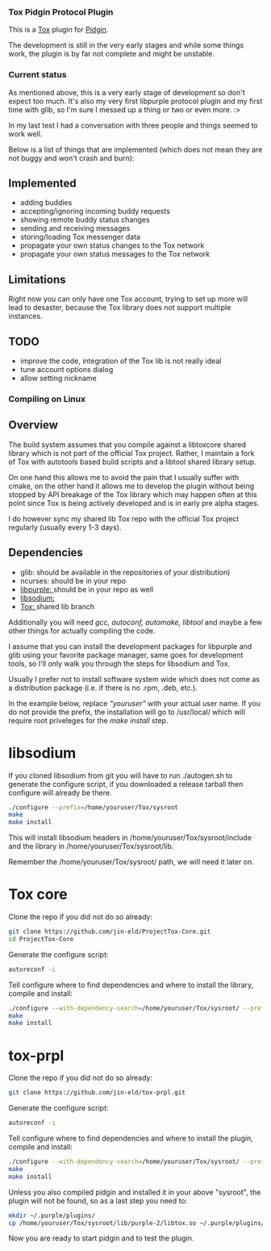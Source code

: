 ###  Tox Pidgin Protocol Plugin

This is a [Tox](http://tox.im) plugin for [Pidgin](http://pidgin.im).

The development is still in the very early stages and while some things work,
the plugin is by far not complete and might be unstable.

### Current status

As mentioned above, this is a very early stage of development so don't expect
too much. It's also my very first libpurple protocol plugin and my first time
with glib, so I'm sure I messed up a thing or two or even more. :>

In my last test I had a conversation with three people and things seemed to
work well.


Below is a list of things that are implemented (which does not mean they are not
buggy and won't crash and burn):

## Implemented

* adding buddies
* accepting/ignoring incoming buddy requests
* showing remote buddy status changes
* sending and receiving messages
* storing/loading Tox messenger data
* propagate your own status changes to the Tox network
* propagate your own status messages to the Tox network 

## Limitations

Right now you can only have one Tox account, trying to set up more will lead to
desaster, because the Tox library does not support multiple instances.

## TODO
* improve the code, integration of the Tox lib is not really ideal
* tune account options dialog
* allow setting nickname

### Compiling on Linux

## Overview

The build system assumes that you compile against a libtoxcore shared library
which is not part of the official Tox project. Rather, I maintain a fork of
Tox with autotools based build scripts and a libtool shared library setup.

On one hand this allows me to avoid the pain that I usually suffer with cmake,
on the other hand it allows me to develop the plugin without being stopped by
API breakage of the Tox library which may happen often at this point since
Tox is being actively developed and is in early pre alpha stages.

I do however sync my shared lib Tox repo with the official Tox project
regularly (usually every 1-3 days).

## Dependencies

* glib: should be available in the repositories of your distribution)
* ncurses: should be in your repo
* [libpurple: ](https://developer.pidgin.im/) should be in your repo as well
* [libsodium: ](http://download.libsodium.org/libsodium/releases/)
* [Tox: ](https://github.com/jin-eld/ProjectTox-Core) shared lib branch

Additionally you will need _gcc, autoconf, automake, libtool_ and maybe
a few other things for actually compiling the code.


I assume that you can install the development packages for libpurple and
glib using your favorite package manager, same goes for development tools,
so I'll only walk you through the steps for libsodium and Tox.

Usually I prefer not to install software system wide which does not come as
a distribution package (i.e. if there is no .rpm, .deb, etc.).

In the example below, replace _"youruser"_ with your actual user name. If you
do not provide the prefix, the installation will go to /usr/local/ which will
require root priveleges for the _make install_ step.

# libsodium

If you cloned libsodium from git you will have to run ./autogen.sh to generate
the configure script, if you downloaded a release tarball then configure will
already be there.

```bash
./configure --prefix=/home/youruser/Tox/sysroot
make
make install
```

This will install libsodium headers in /home/youruser/Tox/sysroot/include
and the library in /home/youruser/Tox/sysroot/lib.

Remember the /home/youruser/Tox/sysroot/ path, we will need it later on.

# Tox core

Clone the repo if you did not do so already:

```bash
git clone https://github.com/jin-eld/ProjectTox-Core.git
cd ProjectTox-Core
```
Generate the configure script:

```bash
autoreconf -i
```

Tell configure where to find dependencies and where to install the library,
compile and install:

```bash
./configure --with-dependency-search=/home/youruser/Tox/sysroot/ --prefix=/home/youruser/Tox/sysroot/
make
make install
```

# tox-prpl

Clone the repo if you did not do so already:

```bash
git clone https://github.com/jin-eld/tox-prpl.git
```

Generate the configure script:

```bash
autoreconf -i
```

Tell configure where to find dependencies and where to install the plugin,
compile and install:

```bash
./configure --with-dependency-search=/home/youruser/Tox/sysroot/ --prefix=/home/youruser/Tox/sysroot/
make
make install
```
Unless you also compiled pidgin and installed it in your above "sysroot", the
plugin will not be found, so as a last step you need to:

```bash
mkdir ~/.purple/plugins/
cp /home/youruser/Tox/sysroot/lib/purple-2/libtox.so ~/.purple/plugins/
```

Now you are ready to start pidgin and to test the plugin.
